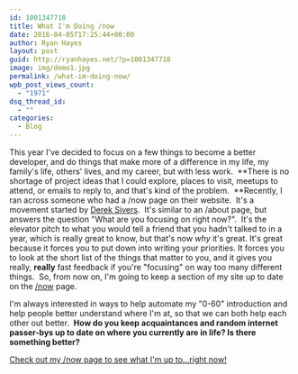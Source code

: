 ```yaml
---
id: 1001347718
title: What I'm Doing /now
date: 2016-04-05T17:25:44+00:00
author: Ryan Hayes
layout: post
guid: http://ryanhayes.net/?p=1001347718
image: img/demo1.jpg
permalink: /what-im-doing-now/
wpb_post_views_count:
  - "1971"
dsq_thread_id:
  - ""
categories:
  - Blog
---
```

This year I've decided to focus on a few things to become a better developer, and do things that make more of a difference in my life, my family's life, others' lives, and my career, but with less work.  **There is no shortage of project ideas that I could explore, places to visit, meetups to attend, or emails to reply to, and that's kind of the problem.  **Recently, I ran across someone who had a /now page on their website.  It's a movement started by [Derek Sivers](https://sivers.org/).  It's similar to an /about page, but answers the question "What are you focusing on right now?".  It's the elevator pitch to what you would tell a friend that you hadn't talked to in a year, which is really great to know, but that's now _why_ it's great. It's great because it forces you to put down into writing your priorities. It forces you to look at the short list of the things that matter to you, and it gives you really, **really** fast feedback if you're "focusing" on way too many different things.  So, from now on, I'm going to keep a section of my site up to date on the [/now](http://ryanhayes.net/now/ "Now") page.

I'm always interested in ways to help automate my "0-60" introduction and help people better understand where I'm at, so that we can both help each other out better.  **How do you keep acquaintances and random internet passer-bys up to date on where you currently are in life? Is there something better?**

[Check out my /now page to see what I'm up to&#8230;right now!](http://ryanhayes.net/now/ "Now")